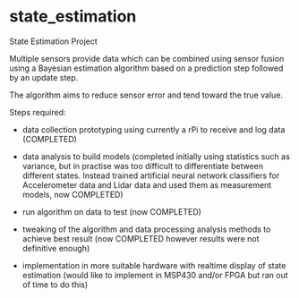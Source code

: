 # state_estimation
State Estimation Project

Multiple sensors provide data
which can be combined using 
sensor fusion using a Bayesian
estimation algorithm based on
a prediction step followed by
an update step. 

The algorithm aims to reduce 
sensor error and tend toward 
the true value. 

Steps required:

- data collection prototyping
  using currently a rPi to 
  receive and log data
  (COMPLETED)

- data analysis to build models
  (completed initially using
  statistics such as variance,
  but in practise was too 
  difficult to differentiate
  between different states. 
  Instead trained artificial
  neural network classifiers
  for Accelerometer data and
  Lidar data and used them 
  as measurement models, now
  COMPLETED)

- run algorithm on data to test
  (now COMPLETED)

- tweaking of the algorithm 
  and data processing analysis
  methods to achieve best result
  (now COMPLETED however results
   were not definitive enough)

- implementation in more suitable
  hardware with realtime display
  of state estimation
  (would like to implement in 
   MSP430 and/or FPGA but ran 
   out of time to do this)
